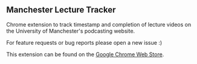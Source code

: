 ## Manchester Lecture Tracker
Chrome extension to track timestamp and completion of lecture videos on the University of Manchester's podcasting website.

For feature requests or bug reports please open a new issue :)


This extension can be found on the [Google Chrome Web Store](https://chrome.google.com/webstore/detail/manchester-lecture-tracke/jlijaagcfkmcokjnkjpcbbimjanngnol).